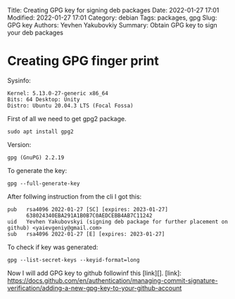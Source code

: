 Title: Creating GPG key for signing deb packages
Date: 2022-01-27 17:01
Modified: 2022-01-27 17:01
Category: debian
Tags: packages, gpg
Slug: GPG key
Authors: Yevhen Yakubovkiy
Summary: Obtain GPG key to sign your deb packages

# Creating GPG finger print

Sysinfo:
```
Kernel: 5.13.0-27-generic x86_64 
Bits: 64 Desktop: Unity 
Distro: Ubuntu 20.04.3 LTS (Focal Fossa)
```
First of all we need to get gpg2 package.

```
sudo apt install gpg2
```

Version:
```
gpg (GnuPG) 2.2.19
```
To generate the key:

```
gpg --full-generate-key
```
After follwing instruction from the cli I got this:

```
pub   rsa4096 2022-01-27 [SC] [expires: 2023-01-27]
      638024340EBA291A1B0B7C0AEDCEBB4AB7C11242
uid   Yevhen Yakubovskyi (signing deb package for further placement on github) <yaievgeniy@gmail.com>
sub   rsa4096 2022-01-27 [E] [expires: 2023-01-27]
```

To check if key was generated:

```
gpg --list-secret-keys --keyid-format=long
```

Now I will add GPG key to github followinf this [link][].
[link]: https://docs.github.com/en/authentication/managing-commit-signature-verification/adding-a-new-gpg-key-to-your-github-account